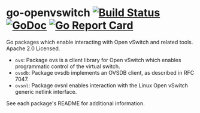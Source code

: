 go-openvswitch 
[![Build Status](https://travis-ci.org/danieldin95/go-openvswitch.svg?branch=master)](https://travis-ci.org/danieldin95/go-openvswitch) 
[![GoDoc](https://godoc.org/github.com/danieldin95/go-openvswitch?status.svg)](https://godoc.org/github.com/danieldin95/go-openvswitch) 
[![Go Report Card](https://goreportcard.com/badge/github.com/danieldin95/go-openvswitch)](https://goreportcard.com/report/github.com/danieldin95/go-openvswitch)
==============

Go packages which enable interacting with Open vSwitch and related tools. Apache 2.0 Licensed.

- `ovs`: Package ovs is a client library for Open vSwitch which enables programmatic control of the virtual switch.
- `ovsdb`: Package ovsdb implements an OVSDB client, as described in RFC 7047.
- `ovsnl`: Package ovsnl enables interaction with the Linux Open vSwitch generic netlink interface.

See each package's README for additional information.

